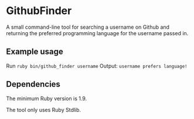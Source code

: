 GithubFinder
============================

A small command-line tool for searching a username on Github and returning the preferred programming language for the username passed in.

## Example usage ##

Run `ruby bin/github_finder username`
Output: `username prefers language!` 

## Dependencies ##

The minimum Ruby version is 1.9.

The tool only uses Ruby Stdlib.
